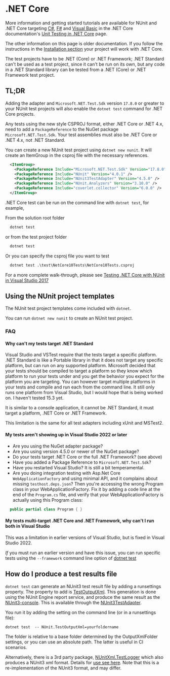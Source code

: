 <!-- markdownlint-disable-file MD013 -->

# .NET Core

More information and getting started tutorials are available for NUnit and .NET Core targeting
[C#](https://docs.microsoft.com/en-us/dotnet/core/testing/unit-testing-with-nunit),
[F#](https://docs.microsoft.com/en-us/dotnet/core/testing/unit-testing-fsharp-with-nunit) and [Visual
Basic](https://docs.microsoft.com/en-us/dotnet/core/testing/unit-testing-visual-basic-with-nunit) in the .NET Core
documentation's [Unit Testing in .NET Core](https://docs.microsoft.com/en-us/dotnet/core/testing/)
page.

The other information on this page is older documentation. If you follow the instructions in the [Installation
section](xref:installation) your project will work with .NET Core.

The test projects have to be .NET (Core) or .NET Framework; .NET Standard can't be used as a test project, since it
can't be run on its own, but any code in a .NET Standard library can be tested from a .NET (Core) or .NET Framework test
project.

## TL;DR

Adding the adapter and `Microsoft.NET.Test.Sdk` version `17.8.0` or greater to your NUnit test projects will also enable
the `dotnet test` command for .NET Core projects.

Any tests using the new style CSPROJ format, either .NET Core or .NET 4.x, need to add a `PackageReference` to the NuGet
package `Microsoft.NET.Test.Sdk`. Your test assemblies must also be .NET Core or .NET 4.x, not .NET Standard.

You can create a new NUnit test project using `dotnet new nunit`. It will create an ItemGroup in the csproj file with
the necessary references.

```xml
  <ItemGroup>
    <PackageReference Include="Microsoft.NET.Test.Sdk" Version="17.8.0" />
    <PackageReference Include="NUnit" Version="4.0.1" />
    <PackageReference Include="NUnit3TestAdapter" Version="4.5.0" />
    <PackageReference Include="NUnit.Analyzers" Version="3.10.0" />
    <PackageReference Include="coverlet.collector" Version="6.0.0" />
  </ItemGroup>
```

.NET Core test can be run on the command line with `dotnet test`, for example,

From the solution root folder

```cmd
  dotnet test
```

or from the test project folder

```cmd
  dotnet test
```

Or you can specify the csproj file you want to test

```cmd
  dotnet test .\test\NetCore10Tests\NetCore10Tests.csproj
```

For a more complete walk-through, please see [Testing .NET Core with NUnit in Visual Studio
2017](https://alteridem.net/2017/05/04/test-net-core-nunit-vs2017/)

## Using the NUnit project templates

The NUnit test project templates come included with `dotnet`.

You can run `dotnet new nunit` to create an NUnit test project.

### FAQ

#### Why can't my tests target .NET Standard

Visual Studio and VSTest require that the tests target a specific platform. .NET Standard is like a Portable library in
that it does not target any specific platform, but can run on any supported platform. Microsoft decided that your tests
should be compiled to target a platform so they know which platform to run your tests under and you get the behavior you
expect for the platform you are targeting. You can however target multiple platforms in your tests and compile and run
each from the command line. It still only runs one platform from Visual Studio, but I would hope that is being worked
on. I haven't tested 15.3 yet.

It is similar to a console application, it cannot be .NET Standard, it must target a platform, .NET Core or .NET
Framework.

This limitation is the same for all test adapters including xUnit and MSTest2.

#### My tests aren't showing up in Visual Studio 2022 or later

* Are you using the NuGet adapter package?
* Are you using version 4.5.0 or newer of the NuGet package?
* Do your tests target .NET Core or the full .NET Framework? (see above)
* Have you added a Package Reference to `Microsoft.NET.Test.Sdk`?
* Have you restarted Visual Studio? It is still a bit temperamental.
* Are you doing integration testing with Asp.Net Core `WebApplicationFactory` and using minimal API, and it complains
 about missing `testhost.deps.json`?  Then you're accessing the wrong Program class in your WebApplicationFactory. Fix
 it by adding a code line at the end of the `Program.cs` file, and verify that your WebApplicationFactory is actually
 using this Program class:

```csharp
  public partial class Program { }
```

#### My tests multi-target .NET Core and .NET Framework, why can't I run both in Visual Studio

This was a limitation in earlier versions of  Visual Studio, but is fixed in Visual Studio 2022.

_If_ you must run an earlier version and have this issue, you can run specific tests using the `--framework` command line option of [dotnet
test](https://docs.microsoft.com/en-ca/dotnet/core/tools/dotnet-test?tabs=netcore2x)

## How do I produce a test results file

`dotnet test` can generate an NUnit3 test result file by adding a runsettings property. The property to add is
[TestOutputXml](/articles/vs-test-adapter/Tips-And-Tricks.html#testoutputxml). This generation is done using the NUnit
Engine report service, and produce the same result as the
[NUnit3-console](https://www.nuget.org/packages/NUnit.Console/). This is available through the
[NUnit3TestAdapter](https://www.nuget.org/packages/NUnit3TestAdapter).

You run it by adding the setting on the command line (or in a runsettings file):

```console
dotnet test  -- NUnit.TestOutputXml=yourfoldername
```

The folder is relative to a base folder determined by the OutputXmlFolder settings, or you can use an absolute path. The
latter is useful in CI scenarios.

Alternatively, there is a 3rd party package, [NUnitXml.TestLogger](https://www.nuget.org/packages/NunitXml.TestLogger/)
which also produces a NUnit3 xml format. Details for [use see here](https://github.com/spekt/nunit.testlogger). Note
that this is a re-implementation of the NUnit3 format, and may differ.
